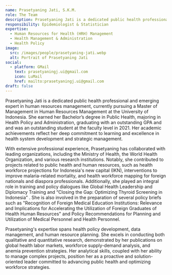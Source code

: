 ```yaml
---
name: Prasetyaning Jati, S.K.M.
role: The Team
description: Prasetyaning Jati is a dedicated public health professional and emerging expert in human resources management, currently pursuing a Master of Management in Human Resources Management at the University of Indonesia.
responsibility: Epidemiologist & Statistician
expertise:
  - Human Resources for Health (HRH) Management
  - Health Management & Administration
  - Health Policy
image:
  src: /images/people/prasetyaning-jati.webp
  alt: Portrait of Prasetyaning Jati
social:
  - platform: GMail
    text: prasetyaningj.ui@gmail.com
    icon: LuMail
    href: mailto:prasetyaningj.ui@gmail.com
draft: false
---
```


Prasetyaning Jati is a dedicated public health professional and emerging expert in human resources management, currently pursuing a Master of Management in Human Resources Management at the University of Indonesia. She earned her Bachelor’s degree in Public Health, majoring in Health Policy and Administration, graduating with an outstanding GPA and and was an outstanding student at the faculty level in 2021. Her academic achievements reflect her deep commitment to learning and excellence in health system development and strategic management.

With extensive professional experience, Prasetyaning has collaborated with leading organizations, including the Ministry of Health, the World Health Organization, and various research institutions. Notably, she contributed to projects related to public health and human resources, such as health workforce projections for Indonesia's new capital (IKN), interventions to improve malaria-related mortality, and health workforce mapping for foreign nationals and diaspora professionals. Additionally, she played an integral role in training and policy dialogues like Global Health Leadership and Diplomacy Training and “Closing the Gap: Optimizing Thyroid Screening in Indonesia” . She is also involved in the preparation of several policy briefs such as "Recognition of Foreign Medical Education Institutions: Relevance and Implications for Accelerating the Utilization of Foreign Graduates of Health Human Resources" and Policy Recommendations for Planning and Utilization of Medical Personnel and Health Personnel.

Prasetyaning's expertise spans health policy development, data management, and human resource planning. She excels in conducting both qualitative and quantitative research, demonstrated by her publications on global health labor markets, workforce supply-demand analysis, and anemia prevention strategies. Her analytical skills, coupled with her ability to manage complex projects, position her as a proactive and solution-oriented leader committed to advancing public health and optimizing workforce strategies.
